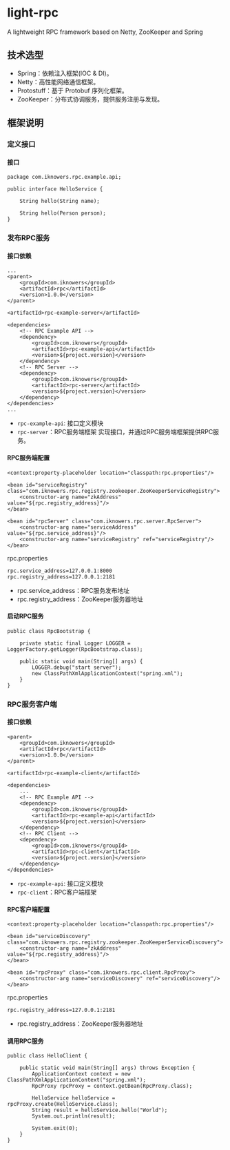 # light-rpc
A lightweight RPC framework based on Netty, ZooKeeper and Spring


## 技术选型

- Spring：依赖注入框架(IOC & DI)。
- Netty：高性能网络通信框架。
- Protostuff：基于 Protobuf 序列化框架。
- ZooKeeper：分布式协调服务，提供服务注册与发现。

## 框架说明

### 定义接口

#### 接口

    package com.iknowers.rpc.example.api;
    
    public interface HelloService {
    
        String hello(String name);
    
        String hello(Person person);
    }


### 发布RPC服务

#### 接口依赖
    ...
    <parent>
        <groupId>com.iknowers</groupId>
        <artifactId>rpc</artifactId>
        <version>1.0.0</version>
    </parent>

    <artifactId>rpc-example-server</artifactId>

    <dependencies>
        <!-- RPC Example API -->
        <dependency>
            <groupId>com.iknowers</groupId>
            <artifactId>rpc-example-api</artifactId>
            <version>${project.version}</version>
        </dependency>
        <!-- RPC Server -->
        <dependency>
            <groupId>com.iknowers</groupId>
            <artifactId>rpc-server</artifactId>
            <version>${project.version}</version>
        </dependency>
    </dependencies>
    ...

- `rpc-example-api`: 接口定义模块
- `rpc-server`：RPC服务端框架
实现接口，并通过RPC服务端框架提供RPC服务。

#### RPC服务端配置

    <context:property-placeholder location="classpath:rpc.properties"/>

    <bean id="serviceRegistry" class="com.iknowers.rpc.registry.zookeeper.ZooKeeperServiceRegistry">
        <constructor-arg name="zkAddress" value="${rpc.registry_address}"/>
    </bean>

    <bean id="rpcServer" class="com.iknowers.rpc.server.RpcServer">
        <constructor-arg name="serviceAddress" value="${rpc.service_address}"/>
        <constructor-arg name="serviceRegistry" ref="serviceRegistry"/>
    </bean>

rpc.properties

    rpc.service_address=127.0.0.1:8000
    rpc.registry_address=127.0.0.1:2181
    
- rpc.service_address：RPC服务发布地址
- rpc.registry_address：ZooKeeper服务器地址

#### 启动RPC服务

    public class RpcBootstrap {
    
        private static final Logger LOGGER = LoggerFactory.getLogger(RpcBootstrap.class);
    
        public static void main(String[] args) {
            LOGGER.debug("start server");
            new ClassPathXmlApplicationContext("spring.xml");
        }
    }
    
### RPC服务客户端

#### 接口依赖

    <parent>
        <groupId>com.iknowers</groupId>
        <artifactId>rpc</artifactId>
        <version>1.0.0</version>
    </parent>

    <artifactId>rpc-example-client</artifactId>

    <dependencies>
        ...
        <!-- RPC Example API -->
        <dependency>
            <groupId>com.iknowers</groupId>
            <artifactId>rpc-example-api</artifactId>
            <version>${project.version}</version>
        </dependency>
        <!-- RPC Client -->
        <dependency>
            <groupId>com.iknowers</groupId>
            <artifactId>rpc-client</artifactId>
            <version>${project.version}</version>
        </dependency>
    </dependencies>

- `rpc-example-api`: 接口定义模块
- `rpc-client`：RPC客户端框架

#### RPC客户端配置

    <context:property-placeholder location="classpath:rpc.properties"/>

    <bean id="serviceDiscovery" class="com.iknowers.rpc.registry.zookeeper.ZooKeeperServiceDiscovery">
        <constructor-arg name="zkAddress" value="${rpc.registry_address}"/>
    </bean>

    <bean id="rpcProxy" class="com.iknowers.rpc.client.RpcProxy">
        <constructor-arg name="serviceDiscovery" ref="serviceDiscovery"/>
    </bean>
    
rpc.properties

    rpc.registry_address=127.0.0.1:2181
    
- rpc.registry_address：ZooKeeper服务器地址

#### 调用RPC服务

    public class HelloClient {
    
        public static void main(String[] args) throws Exception {
            ApplicationContext context = new ClassPathXmlApplicationContext("spring.xml");
            RpcProxy rpcProxy = context.getBean(RpcProxy.class);
    
            HelloService helloService = rpcProxy.create(HelloService.class);
            String result = helloService.hello("World");
            System.out.println(result);
    
            System.exit(0);
        }
    }